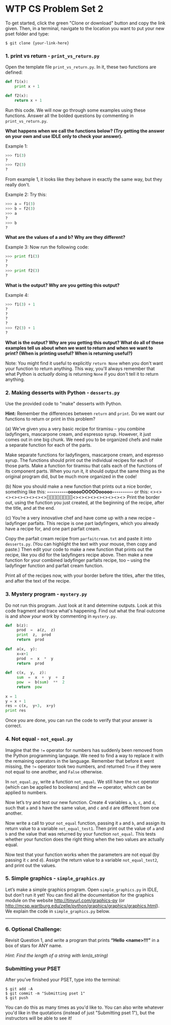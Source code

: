 # WTP CS Problem Set 2

To get started, click the green "Clone or download" button and copy the link given. Then, in a terminal, navigate to the location you want to put your new pset folder and type:
```
$ git clone {your-link-here}
```
 
### 1. print vs return - `print_vs_return.py`

Open the template file `print_vs_return.py`. In it, these two functions are defined: 

```python
def f1(x):
    print x + 1

def f2(x):
    return x + 1
```

Run this code. We will now go through some examples using these functions. Answer all the bolded questions by commenting in `print_vs_return.py`.

**What happens when we call the functions below? (Try getting the answer on your own and use IDLE only to check your answer).**

Example 1:
```python
>>> f1(3)
?
>>> f2(3)
?
```

From example 1, it looks like they behave in exactly the same way, but they really don't.

Example 2: Try this:
```python
>>> a = f1(3)
>>> b = f2(3)
>>> a
?
>>> b
?
```
**What are the values of a and b? Why are they different?**

Example 3: Now run the following code:
```python
>>> print f1(3)
?
?
>>> print f2(3)
?
```
**What is the output? Why are you getting this output?**

Example 4:
```python
>>> f1(3) + 1
? 
?
?
?
>>> f2(3) + 1
?
```
**What is the output? Why are you getting this output? What do all of these examples tell us about when we want to return and when we want to print? (When is printing useful? When is returning useful?)**

Note: You might find it useful to explicitly `return None` when you don't want your function to return anything. This way, you'll always remember that what Python is *actually* doing is returning `None` if you don't tell it to return anything.

### 2.  Making desserts with Python - `desserts.py`
Use the provided code to "make" desserts with Python.

**Hint:** Remember the differences between `return` and `print`. Do we want our functions to return or print in this problem?

(a) We’ve  given  you  a  very  basic  recipe  for  tiramisu  –  you  combine  ladyfingers,  mascarpone  cream,  and espresso  syrup.  However,  it  just  comes  out  in  one  big  chunk.  We  need  you  to  be  organized  chefs  and make  a  separate  function  for  each  of  the  parts.

Make  separate  functions  for  ladyfingers,  mascarpone  cream,  and  espresso  syrup.  The  functions should  print  out  the  individual  recipes  for  each  of  those  parts.  Make  a  function  for  tiramisu  that calls  each  of  the  functions  of  its  component  parts.  When  you  run  it,  it  should  output  the  same  thing as  the  original  program  did,  but  be  much  more  organized  in  the  code!

(b) Now  you  should  make  a  new  function  that  prints  out  a  nice  border,  something  like  this: __________----------**********oooooOOOOOooooo**********----------__________ or  this: <><><><><><><><><>[][][][][][][][]<><><><><><><><><> Print  the  border  out,  using  the  function  you  just  created,  at  the  beginning  of  the  recipe,  after  the title,  and  at  the  end.

(c) You’re  a  very  innovative  chef  and  have  come  up  with  a  new  recipe  –  ladyfinger  parfaits.  This  recipe is  one part  ladyfingers,  which  you  already  have  a  recipe  for,  and  one  part  parfait  cream.

Copy  the  parfait  cream  recipe  from `parfaitcream.txt` and  paste  it  into `desserts.py`.  (You  can highlight  the  text  with  your  mouse,  then  copy  and  paste.)  Then  edit  your  code  to  make  a  new function  that  prints  out  the  recipe,  like  you  did  for  the  ladyfingers  recipe  above.  Then  make  a  new function  for  your  combined  ladyfinger  parfaits  recipe,  too  –  using  the  ladyfinger  function  and  parfait cream  function.

Print  all  of  the  recipes  now,  with  your  border  before  the  titles,  after  the  titles,  and  after  the  text  of the  recipe.

### 3. Mystery program - `mystery.py`
Do not run this program. Just look at it and determine outputs. Look at this code fragment and trace what's happening. Find out what the final outcome is and *show your work* by commenting in `mystery.py`.
 
```python
def  b(z):
     prod  =  a(z,  z)
     print  z,  prod
     return  prod
     
def  a(x,  y):
     x=x+1
     prod  =  x  *  y
     return  prod
     
def  c(x,  y,  z):
     sum  =  x  +  y  +  z
     pow  =  b(sum)  **  2
     return  pow
     
x = 1
y = x + 1
res = c(x,  y+3,  x+y)
print res
```

Once you are done, you can run the code to verify that your answer is correct.

### 4. Not equal - `not_equal.py`
Imagine  that  the `!=` operator  for  numbers  has  suddenly  been  removed  from  the  Python  programming language.  We  need  to  find  a  way  to  replace  it  with  the  remaining  operators  in  the  language.  Remember that  before  it  went  missing,  the `!=` operator  took  two  numbers,  and  returned `True` if  they  were  not  equal to  one  another,  and `False` otherwise.

In `not_equal.py`,  write  a  function `not_equal`.  We  still  have  the `not` operator  (which  can  be  applied  to booleans)  and  the `==` operator,  which  can  be  applied  to  numbers. 

Now  let’s  try  and  test  our  new  function.  Create  4  variables `a`, `b`, `c`,  and `d`,  such  that `a` and `b` have the same  value,  and `c` and `d` are  different  from  one  another. 

Now  write  a  call  to  your `not_equal` function,  passing it `a` and `b`,  and  assign  its  return  value  to  a  variable `not_equal_test1`.  Then  print  out  the  value  of `a` and `b` and  the  value  that  was  returned  by  your  function `not_equal`.  This  tests  whether  your  function  does  the  right  thing  when  the  two  values  are  actually  equal. 

Now  test  that  your  function  works  when  the  parameters  are  not  equal  (by  passing  it `c` and `d`).  Assign  the return  value  to  a  variable `not_equal_test2`,  and  print  out  the  values.

### 5. Simple graphics - `simple_graphics.py`
Let’s  make  a  simple  graphics  program.  Open `simple_graphics.py` in  IDLE,  but  don’t  run  it  yet!  You  can find  all  the  documentation  for  the  graphics  module  on  the  website http://tinyurl.com/graphics-py (or http://mcsp.wartburg.edu/zelle/python/graphics/graphics/graphics.html).  We  explain  the code in `simple_graphics.py` below.

***
 
### 6. Optional Challenge:
Revisit Question 1, and write a program that prints **“Hello \<name>!!!”** in a box of stars for ANY name.

*Hint: Find the length of a string with  len(a_string)*

### Submitting your PSET
After you’ve finished your PSET, type into the terminal:
```
$ git add -A
$ git commit -m "Submitting pset 1"
$ git push
```
You can do this as many times as you'd like to. You can also write whatever you'd like in the quotations (instead of just "Submitting pset 1"), but the instructors will be able to see it!
